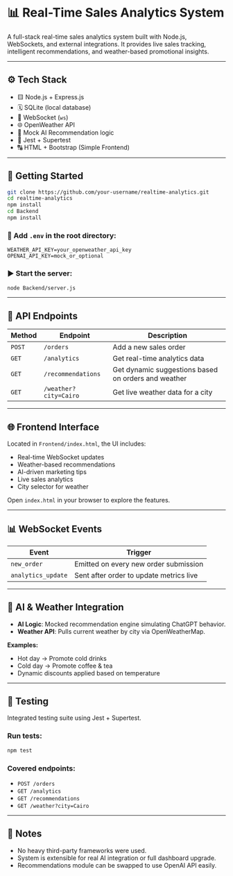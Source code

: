 # 📊 Real-Time Sales Analytics System

A full-stack real-time sales analytics system built with Node.js, WebSockets, and external integrations. It provides live sales tracking, intelligent recommendations, and weather-based promotional insights.

---

## ⚙️ Tech Stack

* 🟨 Node.js + Express.js
* 🗓️ SQLite (local database)
* 🛁 WebSocket (`ws`)
* 🌐 OpenWeather API
* 🧠 Mock AI Recommendation logic
* 🧪 Jest + Supertest
* 🔠 HTML + Bootstrap (Simple Frontend)

---

## 🚀 Getting Started

```bash
git clone https://github.com/your-username/realtime-analytics.git
cd realtime-analytics
npm install
cd Backend
npm install
```

### 📄 Add `.env` in the root directory:

```
WEATHER_API_KEY=your_openweather_api_key
OPENAI_API_KEY=mock_or_optional
```

### ▶️ Start the server:

```bash
node Backend/server.js
```

---

## 🛁 API Endpoints

| Method | Endpoint              | Description                                         |
| ------ | --------------------- | --------------------------------------------------- |
| `POST` | `/orders`             | Add a new sales order                               |
| `GET`  | `/analytics`          | Get real-time analytics data                        |
| `GET`  | `/recommendations`    | Get dynamic suggestions based on orders and weather |
| `GET`  | `/weather?city=Cairo` | Get live weather data for a city                    |

---

## 🌐 Frontend Interface

Located in `Frontend/index.html`, the UI includes:

* Real-time WebSocket updates
* Weather-based recommendations
* AI-driven marketing tips
* Live sales analytics
* City selector for weather

Open `index.html` in your browser to explore the features.

---

## 📊 WebSocket Events

| Event              | Trigger                                 |
| ------------------ | --------------------------------------- |
| `new_order`        | Emitted on every new order submission   |
| `analytics_update` | Sent after order to update metrics live |

---

## 🧠 AI & Weather Integration

* **AI Logic**: Mocked recommendation engine simulating ChatGPT behavior.
* **Weather API**: Pulls current weather by city via OpenWeatherMap.

**Examples:**

* Hot day → Promote cold drinks
* Cold day → Promote coffee & tea
* Dynamic discounts applied based on temperature

---

## 🧪 Testing

Integrated testing suite using Jest + Supertest.

### Run tests:

```bash
npm test
```

### Covered endpoints:

* `POST /orders`
* `GET /analytics`
* `GET /recommendations`
* `GET /weather?city=Cairo`

---

## 📌 Notes

* No heavy third-party frameworks were used.
* System is extensible for real AI integration or full dashboard upgrade.
* Recommendations module can be swapped to use OpenAI API easily.
